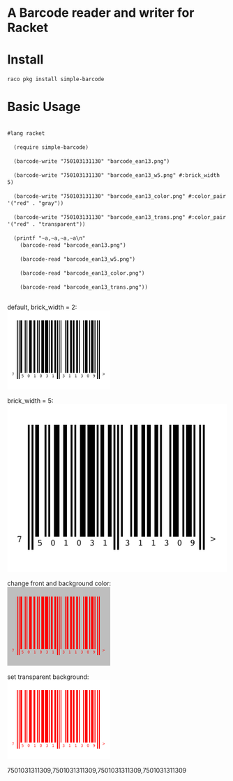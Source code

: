 A Barcode reader and writer for Racket
==================

# Install
    raco pkg install simple-barcode

# Basic Usage
```racket

#lang racket

  (require simple-barcode)

  (barcode-write "750103131130" "barcode_ean13.png")

  (barcode-write "750103131130" "barcode_ean13_w5.png" #:brick_width 5)

  (barcode-write "750103131130" "barcode_ean13_color.png" #:color_pair '("red" . "gray"))

  (barcode-write "750103131130" "barcode_ean13_trans.png" #:color_pair '("red" . "transparent"))

  (printf "~a,~a,~a,~a\n"
    (barcode-read "barcode_ean13.png")
  
    (barcode-read "barcode_ean13_w5.png")
  
    (barcode-read "barcode_ean13_color.png")

    (barcode-read "barcode_ean13_trans.png"))
  
```

default, brick_width = 2:<br>
![ScreenShot](simple-barcode/example/barcode_ean13.png)

brick_width = 5:<br>
![ScreenShot](simple-barcode/example/barcode_ean13_w5.png)

change front and background color:<br>
![ScreenShot](simple-barcode/example/barcode_ean13_color.png)

set transparent background:<br>
![ScreenShot](simple-barcode/example/barcode_ean13_trans.png)

7501031311309,7501031311309,7501031311309,7501031311309
